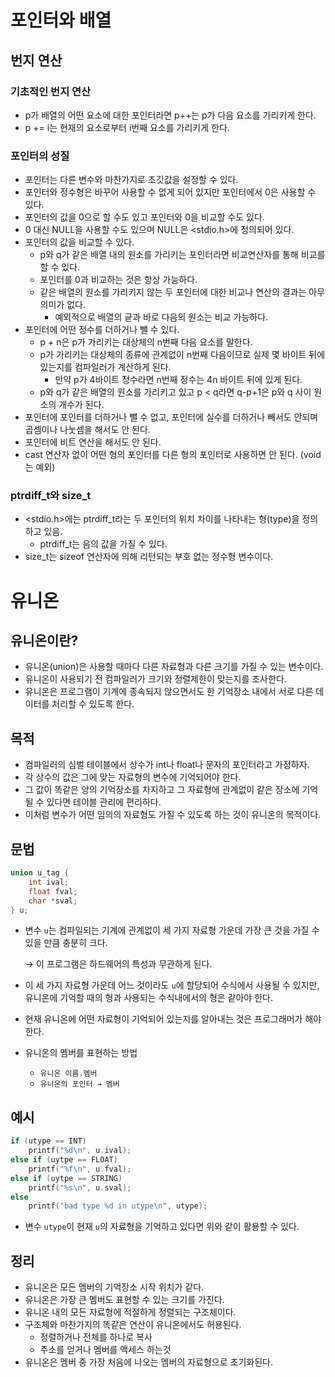 # 포인터와 배열

## 번지 연산

### 기초적인 번지 연산

- p가 배열의 어떤 요소에 대한 포인터라면 p++는 p가 다음 요소를 가리키게 한다.
- p += i는 현재의 요소로부터 i번째 요소를 가리키게 한다.

### 포인터의 성질

- 포인터는 다른 변수와 마찬가지로 초깃값을 설정할 수 있다.
- 포인터와 정수형은 바꾸어 사용할 수 없게 되어 있지만 포인터에서 0은 사용할 수 있다.
- 포인터의 값을 0으로 할 수도 있고 포인터와 0을 비교할 수도 있다.
- 0 대신 NULL을 사용할 수도 있으며 NULL은 <stdio.h>에 정의되어 있다.
- 포인터의 값을 비교할 수 있다.
    - p와 q가 같은 배열 내의 원소를 가리키는 포인터라면 비교연산자를 통해 비교를 할 수 있다.
    - 포인터를 0과 비교하는 것은 항상 가능하다.
    - 같은 배열의 원소를 가리키지 않는 두 포인터에 대한 비교나 연산의 결과는 아무 의미가 없다.
        - 예외적으로 배열의 긑과 바로 다음의 원소는 비교 가능하다.
- 포인터에 어떤 정수를 더하거나 뺄 수 있다.
    - p + n은 p가 가리키는 대상체의 n번째 다음 요소를 말한다.
    - p가 가리키는 대상체의 종류에 관계없이 n번째 다음이므로 실제 몇 바이트 뒤에 있는지를 컴파일러가 계산하게 된다.
        - 만약 p가 4바이트 정수라면 n번째 정수는 4n 바이트 뒤에 있게 된다.
    - p와 q가 같은 배열의 원소를 가리키고 있고 p < q라면 q-p+1은 p와 q 사이 원소의 개수가 된다.
- 포인터에 포인터를 더하거나 뺄 수 없고, 포인터에 실수를 더하거나 빼서도 안되며 곱셈이나 나눗셈을 해서도 안 된다.
- 포인터에 비트 연산을 해서도 안 된다.
- cast 연산자 없이 어떤 형의 포인터를 다른 형의 포인터로 사용하면 안 된다. (void는 예외)

### ptrdiff_t와 size_t

- <stdio.h>에는 ptrdiff_t라는 두 포인터의 위치 차이를 나타내는 형(type)을 정의하고 있음.
    - ptrdiff_t는 음의 값을 가질 수 있다.
- size_t는 sizeof 연산자에 의해 리턴되는 부호 없는 정수형 변수이다.

# 유니온

## 유니온이란?

- 유니온(union)은 사용할 때마다 다른 자료형과 다른 크기를 가질 수 있는 변수이다.
- 유니온이 사용되기 전 컴파일러가 크기와 정렬제한이 맞는지를 조사한다.
- 유니온은 프로그램이 기계에 종속되지 않으면서도 한 기억장소 내에서 서로 다른 데이터를 처리할 수 있도록 한다.

## 목적

- 컴파일러의 심벌 테이블에서 상수가 int나 float나 문자의 포인터라고 가정하자.
- 각 상수의 값은 그에 맞는 자료형의 변수에 기억되어야 한다.
- 그 값이 똑같은 양의 기억장소를 차지하고 그 자료형에 관계없이 같은 장소에 기억될 수 있다면 테이블 관리에 편리하다.
- 이처럼 변수가 어떤 임의의 자료형도 가질 수 있도록 하는 것이 유니온의 목적이다.

## 문법

```c
union u_tag {
	int ival;
	float fval;
	char *sval;
} u;
```

- 변수 `u`는 컴파일되는 기계에 관계없이 세 가지 자료형 가운데 가장 큰 것을 가질 수 있을 만큼 충분히 크다.
    
    → 이 프로그램은 하드웨어의 특성과 무관하게 된다.
    
- 이 세 가지 자료형 가운데 어느 것이라도 `u`에 할당되어 수식에서 사용될 수 있지만, 유니온에 기억할 때의 형과 사용되는 수식내에서의 형은 같아야 한다.
- 현재 유니온에 어떤 자료형이 기억되어 있는지를 알아내는 것은 프로그래머가 해야 한다.
- 유니온의 멤버를 표현하는 방법
    - `유니온 이름.멤버`
    - `유니온의 포인터 → 멤버`

## 예시

```c
if (utype == INT)
	printf("%d\n", u.ival);
else if (uytpe == FLOAT)
	printf("%f\n", u.fval);
else if (uytpe == STRING)
	printf("%s\n", u.sval);
else
	printf("bad type %d in utype\n", utype);
```

- 변수 `utype`이 현재 `u`의 자료형을 기억하고 있다면 위와 같이 활용할 수 있다.

## 정리

- 유니온은 모든 멤버의 기억장소 시작 위치가 같다.
- 유니온은 가장 큰 멤버도 표현할 수 있는 크기를 가진다.
- 유니온 내의 모든 자료형에 적절하게 정렬되는 구조체이다.
- 구조체와 마찬가지의 똑같은 연산이 유니온에서도 허용된다.
    - 정렬하거나 전체를 하나로 복사
    - 주소를 얻거나 멤버를 액세스 하는것
- 유니온은 멤버 중 가장 처음에 나오는 멤버의 자료형으로 초기화된다.

